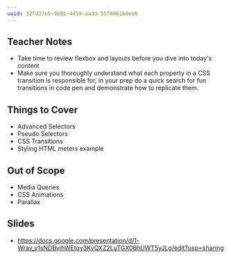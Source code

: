 ```yaml
---
uuid: 32fd27e5-9b8b-4459-aa3d-55f0001bdea6
---
```


## Teacher Notes
- Take time to review flexbox and layouts before you dive into today's content
- Make sure you thoroughly understand what each property in a CSS transition is responsible for,
in your prep do a quick search for fun transitions in code pen and demonstrate how to replicate them.

## Things to Cover
- Advanced Selectors
- Pseudo Selectors
- CSS Transitions
- Styling HTML meters example

## Out of Scope
- Media Queries
- CSS Animations
- Parallax

## Slides
- https://docs.google.com/presentation/d/1-Wrav_y1sNDByjhWEtgy3KyQXZ2LuTGX06hUWT5yJLg/edit?usp=sharing
